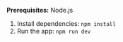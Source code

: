 
**Prerequisites:**  Node.js


1. Install dependencies:
   `npm install`
2. Run the app:
   `npm run dev`
